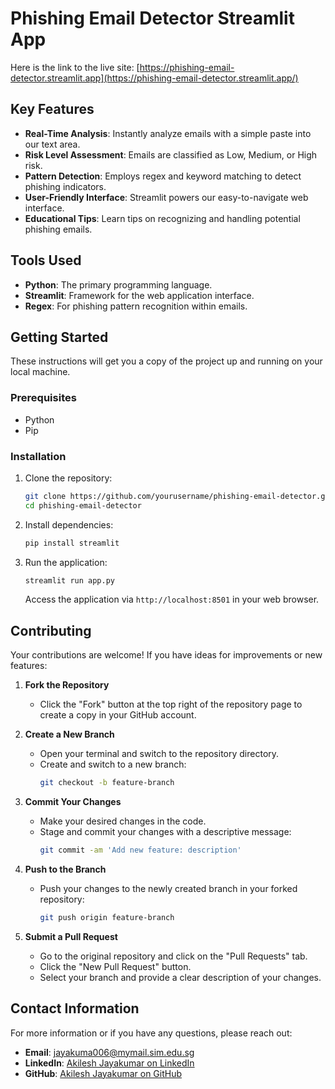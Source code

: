# Phishing Email Detector Streamlit App

Here is the link to the live site: [https://phishing-email-detector.streamlit.app](https://phishing-email-detector.streamlit.app/)

## Key Features

- **Real-Time Analysis**: Instantly analyze emails with a simple paste into our text area.
- **Risk Level Assessment**: Emails are classified as Low, Medium, or High risk.
- **Pattern Detection**: Employs regex and keyword matching to detect phishing indicators.
- **User-Friendly Interface**: Streamlit powers our easy-to-navigate web interface.
- **Educational Tips**: Learn tips on recognizing and handling potential phishing emails.

## Tools Used

- **Python**: The primary programming language.
- **Streamlit**: Framework for the web application interface.
- **Regex**: For phishing pattern recognition within emails.

## Getting Started

These instructions will get you a copy of the project up and running on your local machine.

### Prerequisites

- Python
- Pip

### Installation

1. Clone the repository:
   ```bash
   git clone https://github.com/yourusername/phishing-email-detector.git
   cd phishing-email-detector
   ```

2. Install dependencies:
   ```bash
   pip install streamlit
   ```

3. Run the application:
   ```bash
   streamlit run app.py
   ```
   Access the application via `http://localhost:8501` in your web browser.

## Contributing

Your contributions are welcome! If you have ideas for improvements or new features:

1. **Fork the Repository**
   - Click the "Fork" button at the top right of the repository page to create a copy in your GitHub account.

2. **Create a New Branch**
   - Open your terminal and switch to the repository directory.
   - Create and switch to a new branch:
     ```bash
     git checkout -b feature-branch
     ```

3. **Commit Your Changes**
   - Make your desired changes in the code.
   - Stage and commit your changes with a descriptive message:
     ```bash
     git commit -am 'Add new feature: description'
     ```

4. **Push to the Branch**
   - Push your changes to the newly created branch in your forked repository:
     ```bash
     git push origin feature-branch
     ```

5. **Submit a Pull Request**
   - Go to the original repository and click on the "Pull Requests" tab.
   - Click the "New Pull Request" button.
   - Select your branch and provide a clear description of your changes.

## Contact Information

For more information or if you have any questions, please reach out:

- **Email**: [jayakuma006@mymail.sim.edu.sg](mailto:jayakuma006@mymail.sim.edu.sg)
- **LinkedIn**: [Akilesh Jayakumar on LinkedIn](https://www.linkedin.com/in/akileshjayakumar/)
- **GitHub**: [Akilesh Jayakumar on GitHub](https://github.com/akileshjayakumar)
